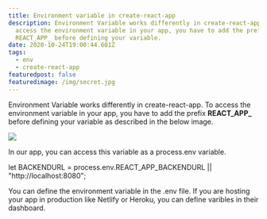 ```yaml
---
title: Environment variable in create-react-app
description: Environment Variable works differently in create-react-app. To
  access the environment variable in your app, you have to add the prefix
  REACT_APP_ before defining your variable.
date: 2020-10-24T19:00:44.601Z
tags:
  - env
  - create-react-app
featuredpost: false
featuredimage: /img/secret.jpg
---
```

Environment Variable works differently in create-react-app. To access the environment variable in your app, you have to add the prefix **REACT_APP_** before defining your variable as described in the below image.

![](https://taimoorsattar.dev/img/create-react-app-env.jpg)

In our app, you can access this variable as a process.env variable.

let BACKENDURL = process.env.REACT_APP_BACKENDURL || "http://localhost:8080";


You can define the environment variable in the .env file. If you are hosting your app in production like Netlify or Heroku, you can define varibles in their dashboard.